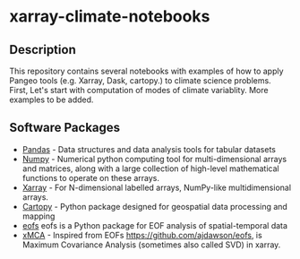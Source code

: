 # xarray-climate-notebooks

## Description


This repository contains several notebooks with examples of how to apply Pangeo tools (e.g. Xarray, Dask, cartopy.) to climate science problems. First, Let's start with computation of modes of climate variablity. More examples to be added.

## Software Packages

- [Pandas](https://pandas.pydata.org/) - Data structures and data analysis tools for tabular datasets
- [Numpy](https://numpy.org/) -  Numerical python computing tool for multi-dimensional arrays and matrices, along with a large collection of high-level mathematical functions to operate on these arrays.
- [Xarray](http://xarray.pydata.org/en/latest/) -  For N-dimensional labelled arrays, NumPy-like multidimensional arrays.
- [Cartopy](https://scitools.org.uk/cartopy/docs/latest/index.html) -  Python package designed for geospatial data processing and mapping
- [eofs](https://ajdawson.github.io/eofs/latest/index.html)  eofs is a Python package for EOF analysis of spatial-temporal data
- [xMCA](https://github.com/Yefee/xMCA) -  Inspired from EOFs https://github.com/ajdawson/eofs, is Maximum Covariance Analysis (sometimes also called SVD) in xarray.
